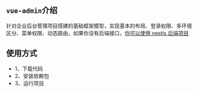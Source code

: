 ## `vue-admin`介绍

针对企业后台管理项目搭建的基础框架模型，实现基本的布局、登录权限、多环境区分、菜单权限、动态路由，如果你没有后端接口，[你可以使用 nestjs 后端项目](https://github.com/kuangshp/nestjs-mysql-api)

## 使用方式

- 1、下载代码
- 2、安装依赖包
- 3、运行项目

